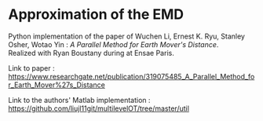 # Approximation of the EMD
Python implementation of the paper of Wuchen Li, Ernest K. Ryu, Stanley Osher, Wotao Yin  : *A Parallel Method for Earth Mover's Distance*.  
Realized with Ryan Boustany during at Ensae Paris.

Link to paper : https://www.researchgate.net/publication/319075485_A_Parallel_Method_for_Earth_Mover%27s_Distance

Link to the authors' Matlab implementation : https://github.com/liujl11git/multilevelOT/tree/master/util
